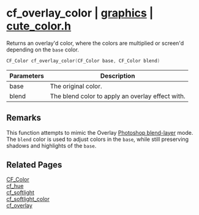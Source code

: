 # cf_overlay_color | [graphics](https://github.com/RandyGaul/cute_framework/blob/master/docs/graphics/README.md) | [cute_color.h](https://github.com/RandyGaul/cute_framework/blob/master/include/cute_color.h)

Returns an overlay'd color, where the colors are multiplied or screen'd depending on the `base` color.

```cpp
CF_Color cf_overlay_color(CF_Color base, CF_Color blend)
```

Parameters | Description
--- | ---
base | The original color.
blend | The blend color to apply an overlay effect with.

## Remarks

This function attempts to mimic the Overlay [Photoshop blend-layer](https://helpx.adobe.com/photoshop/using/blending-modes.html) mode.
The `blend` color is used to adjust colors in the `base`, while still preserving shadows and highlights of the `base`.

## Related Pages

[CF_Color](https://github.com/RandyGaul/cute_framework/blob/master/docs/graphics/cf_color.md)  
[cf_hue](https://github.com/RandyGaul/cute_framework/blob/master/docs/graphics/cf_hue.md)  
[cf_softlight](https://github.com/RandyGaul/cute_framework/blob/master/docs/graphics/cf_softlight.md)  
[cf_softlight_color](https://github.com/RandyGaul/cute_framework/blob/master/docs/graphics/cf_softlight_color.md)  
[cf_overlay](https://github.com/RandyGaul/cute_framework/blob/master/docs/graphics/cf_overlay.md)  
